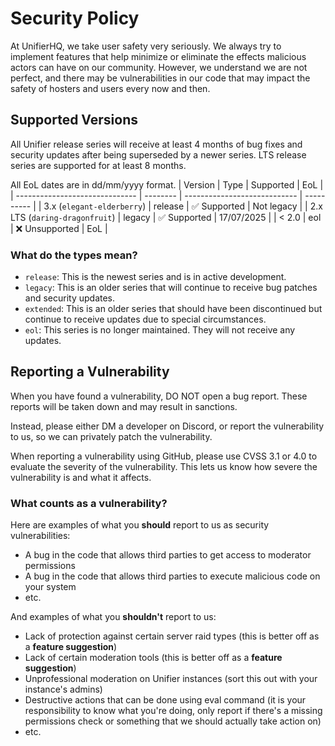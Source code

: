# Security Policy
At UnifierHQ, we take user safety very seriously. We always try to 
implement features that help minimize or eliminate the effects malicious
actors can have on our community. However, we understand we are not 
perfect, and there may be vulnerabilities in our code that may impact 
the safety of hosters and users every now and then.

## Supported Versions
All Unifier release series will receive at least 4 months of bug fixes and
security updates after being superseded by a newer series. LTS release
series are supported for at least 8 months.

All EoL dates are in dd/mm/yyyy format.
| Version                        | Type     | Supported                    | EoL        |
| ------------------------------ | -------- | ---------------------------- | ---------- |
| 3.x (`elegant-elderberry`)     | release  | :white_check_mark: Supported | Not legacy |
| 2.x LTS (`daring-dragonfruit`) | legacy   | :white_check_mark: Supported | 17/07/2025 |
| < 2.0                          | eol      | :x: Unsupported              | EoL        |

### What do the types mean?
- `release`: This is the newest series and is in active development.
- `legacy`: This is an older series that will continue to receive bug
  patches and security updates.
- `extended`: This is an older series that should have been discontinued
  but continue to receive updates due to special circumstances.
- `eol`: This series is no longer maintained. They will not receive any
  updates.

## Reporting a Vulnerability
When you have found a vulnerability, DO NOT open a bug report. These 
reports will be taken down and may result in sanctions.

Instead, please either DM a developer on Discord, or report the 
vulnerability to us, so we can privately patch the vulnerability.

When reporting a vulnerability using GitHub, please use CVSS 3.1 or 4.0
to evaluate the severity of the vulnerability. This lets us know how
severe the vulnerability is and what it affects.

### What counts as a vulnerability?
Here are examples of what you **should** report to us as security
vulnerabilities:
- A bug in the code that allows third parties to get access to moderator
  permissions
- A bug in the code that allows third parties to execute malicious code
  on your system
- etc.

And examples of what you **shouldn't** report to us:
- Lack of protection against certain server raid types (this is better
  off as a **feature suggestion**)
- Lack of certain moderation tools (this is better off as a **feature
  suggestion**)
- Unprofessional moderation on Unifier instances (sort this out with your
  instance's admins)
- Destructive actions that can be done using eval command (it is your
  responsibility to know what you're doing, only report if there's a
  missing permissions check or something that we should actually take
  action on)
- etc.
